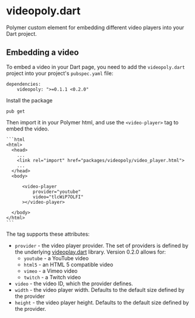 # videopoly.dart

Polymer custom element for embedding different video players into your Dart project.

## Embedding a video

To embed a video in your Dart page, you need to add the `videopoly.dart`
project into your project's `pubspec.yaml` file:

    dependencies:
        videopoly: ">=0.1.1 <0.2.0"

Install the package

    pub get

Then import it in your Polymer html, and use the `<video-player>` tag to
embed the video.

    ```html
    <html>
      <head>
        ...
        <link rel="import" href="packages/videopoly/video_player.html">
        ...
      </head>
      <body>
      
          <video-player
              provider="youtube"
              video="tlcWiP7OLFI"
          ></video-player>
      
      </body>
    </html>
    ```

The tag supports these attributes:

* `provider` - the video player provider.  The set of providers is defined
  by the underlying
  [videoplay.dart](https://github.com/groboclown/videoplay.dart)
  library.  Version 0.2.0 allows for:
    * `youtube` - a YouTube video
    * `html5` - an HTML 5 compatible video
    * `vimeo` - a Vimeo video
    * `twitch` - a Twitch video
* `video` - the video ID, which the provider defines.
* `width` - the video player width.  Defaults to the default size defined by
  the provider
* `height` - the video player height.  Defaults to the default size defined by
  the provider.
